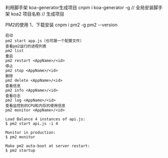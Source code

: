 利用脚手架 koa-generator生成项目
cnpm i koa-generator -g     // 全局安装脚手架
koa2 项目名称                 // 生成项目

PM2的使用
1、下载安装
cnpm i pm2 -g
pm2 --version
```
启动
pm2 start app.js（也可跟一个配置文件）
查看pm2运行的进程列表
pm2 list
重启
pm2 restart <AppName>/<id>
停止
pm2 stop <AppName>/<id>
删除
pm2 delete <AppName>/<id>
查看信息
pm2 info <AppName>/<id>
查看日志
pm2 log <AppName>/<id>
查看监控到的CPU和内存的使用信息
pm2 monitor <AppName>/<id>

Load Balance 4 instances of api.js:
$ pm2 start api.js -i 4

Monitor in production:
$ pm2 monitor

Make pm2 auto-boot at server restart:
$ pm2 startup
```
